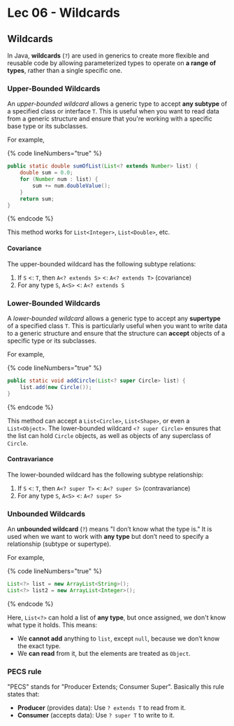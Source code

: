 # Lec 06 - Wildcards

## Wildcards

In Java, **wildcards** (`?`) are used in generics to create more flexible and reusable code by allowing parameterized types to operate on **a range of types**, rather than a single specific one.

### Upper-Bounded Wildcards

An _upper-bounded wildcard_ allows a generic type to accept **any subtype** of a specified class or interface `T`. This is useful when you want to read data from a generic structure and ensure that you're working with a specific base type or its subclasses.

For example,

{% code lineNumbers="true" %}
```java
public static double sumOfList(List<? extends Number> list) {
    double sum = 0.0;
    for (Number num : list) {
        sum += num.doubleValue();
    }
    return sum;
}
```
{% endcode %}

This method works for `List<Integer>`, `List<Double>`, etc.

#### Covariance

The upper-bounded wildcard has the following subtype relations:

1. If `S` <: `T`, then `A<? extends S>` <: `A<? extends T>` (covariance)
2. For any type `S`, `A<S>` <: `A<? extends S`

### **Lower-Bounded Wildcards**

A _lower-bounded wildcard_ allows a generic type to accept any **supertype** of a specified class `T`. This is particularly useful when you want to write data to a generic structure and ensure that the structure can **accept** objects of a specific type or its subclasses.

For example,

{% code lineNumbers="true" %}
```java
public static void addCircle(List<? super Circle> list) {
    list.add(new Circle());
}

```
{% endcode %}

This method can accept a `List<Circle>`, `List<Shape>`, or even a `List<Object>`. The lower-bounded wildcard `<? super Circle>` ensures that the list can hold `Circle` objects, as well as objects of any superclass of `Circle`.

#### Contravariance

The lower-bounded wildcard has the following subtype relationship:

1. If `S` <: `T`, then `A<? super T>` <: `A<? super S>` (contravariance)
2. For any type `S`, `A<S>` <: `A<? super S>`

### Unbounded Wildcards

An **unbounded wildcard** (`?`) means "I don’t know what the type is." It is used when we want to work with **any type** but don’t need to specify a relationship (subtype or supertype).

For example,

{% code lineNumbers="true" %}
```java
List<?> list = new ArrayList<String>();
List<?> list2 = new ArrayList<Integer>();
```
{% endcode %}

Here, `List<?>` can hold a list of **any type**, but once assigned, we don't know what type it holds. This means:

* We **cannot add** anything to `list`, except `null`, because we don’t know the exact type.
* We **can read** from it, but the elements are treated as `Object`.

### PECS rule

"PECS" stands for "Producer Extends; Consumer Super". Basically this rule states that:

* **Producer** (provides data): Use `? extends T` to read from it.
* **Consumer** (accepts data): Use `? super T` to write to it.

